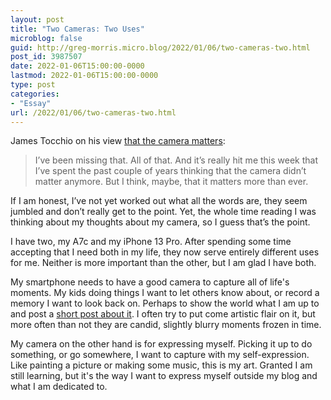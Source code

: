 ```yaml
---
layout: post
title: "Two Cameras: Two Uses"
microblog: false
guid: http://greg-morris.micro.blog/2022/01/06/two-cameras-two.html
post_id: 3987507
date: 2022-01-06T15:00:00-0000
lastmod: 2022-01-06T15:00:00-0000
type: post
categories:
- "Essay"
url: /2022/01/06/two-cameras-two.html
---
```

<p>James Tocchio on his view <a href="https://casualphotophile.com/2022/01/06/yes-the-camera-matters/">that the camera matters</a>:</p><blockquote>I’ve been missing that. All of that. And it’s really hit me this week that I’ve spent the past couple of years thinking that the camera didn’t matter anymore. But I think, maybe, that it matters more than ever.</blockquote><p>If I am honest, I’ve not yet worked out what all the words are, they seem jumbled and don’t really get to the point. Yet, the whole time reading I was thinking about my thoughts about my camera, so I guess that’s the point.</p><p>I have two, my A7c and my iPhone 13 Pro. After spending some time accepting that I need both in my life, they now serve entirely different uses for me. Neither is more important than the other, but I am glad I have both.</p><p>My smartphone needs to have a good camera to capture all of life's moments. My kids doing things I want to let others know about, or record a memory I want to look back on. Perhaps to show the world what I am up to and post a <a href="https://micro.gregmorris.co.uk">short post about it</a>. I often try to put come artistic flair on it, but more often than not they are candid, slightly blurry moments frozen in time.</p><p>My camera on the other hand is for expressing myself. Picking it up to do something, or go somewhere, I want to capture with my self-expression. Like painting a picture or making some music, this is my art. Granted I am still learning, but it's the way I want to express myself outside my blog and what I am dedicated to.</p>
